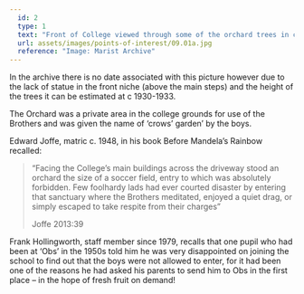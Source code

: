 ```yaml
---
  id: 2
  type: 1
  text: "Front of College viewed through some of the orchard trees in c.1930-33."
  url: assets/images/points-of-interest/09.01a.jpg
  reference: "Image: Marist Archive"
---
```

In the archive there is no date associated with this picture however due to the lack of statue in the front niche (above the main steps) and the height of the trees it can be estimated at c 1930-1933.

The Orchard was a private area in the college grounds for use of the Brothers and was given the name of ‘crows’ garden’ by the boys.

Edward Joffe, matric c. 1948, in his book Before Mandela’s Rainbow recalled:

> “Facing the College’s main buildings across the driveway stood an orchard the size of a soccer field, entry to which was absolutely forbidden. Few foolhardy lads had ever courted disaster by entering that sanctuary where the Brothers meditated, enjoyed a quiet drag, or simply escaped to take respite from their charges”
> 
> <footer>Joffe 2013:39</footer>

Frank Hollingworth, staff member since 1979, recalls that one pupil who had been at ‘Obs’ in the 1950s told him he was very disappointed on joining the school to find out that the boys were not allowed to enter, for it had been one of the reasons he had asked his parents to send him to Obs in the first place – in the hope of fresh fruit on demand!
        